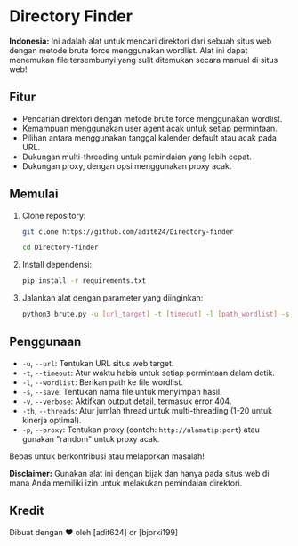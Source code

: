 # Directory Finder

**Indonesia:** Ini adalah alat untuk mencari direktori dari sebuah situs web dengan metode brute force menggunakan wordlist. Alat ini dapat menemukan file tersembunyi yang sulit ditemukan secara manual di situs web!

## Fitur

- Pencarian direktori dengan metode brute force menggunakan wordlist.
- Kemampuan menggunakan user agent acak untuk setiap permintaan.
- Pilihan antara menggunakan tanggal kalender default atau acak pada URL.
- Dukungan multi-threading untuk pemindaian yang lebih cepat.
- Dukungan proxy, dengan opsi menggunakan proxy acak.

## Memulai

1. Clone repository:

    ```bash
    git clone https://github.com/adit624/Directory-finder
    ```
    ```bash
    cd Directory-finder
    ```
3. Install dependensi:

    ```bash
    pip install -r requirements.txt
    ```

4. Jalankan alat dengan parameter yang diinginkan:

    ```bash
    python3 brute.py -u [url_target] -t [timeout] -l [path_wordlist] -s [nama_file_simpan] -v -th [threads] -p [proxy]
    ```

## Penggunaan

- `-u`, `--url`: Tentukan URL situs web target.
- `-t`, `--timeout`: Atur waktu habis untuk setiap permintaan dalam detik.
- `-l`, `--wordlist`: Berikan path ke file wordlist.
- `-s`, `--save`: Tentukan nama file untuk menyimpan hasil.
- `-v`, `--verbose`: Aktifkan output detail, termasuk error 404.
- `-th`, `--threads`: Atur jumlah thread untuk multi-threading (1-20 untuk kinerja optimal).
- `-p`, `--proxy`: Tentukan proxy (contoh: `http://alamatip:port`) atau gunakan "random" untuk proxy acak.

Bebas untuk berkontribusi atau melaporkan masalah!

**Disclaimer:** Gunakan alat ini dengan bijak dan hanya pada situs web di mana Anda memiliki izin untuk melakukan pemindaian direktori.

## Kredit

Dibuat dengan ❤️ oleh [adit624] or [bjorki199]
